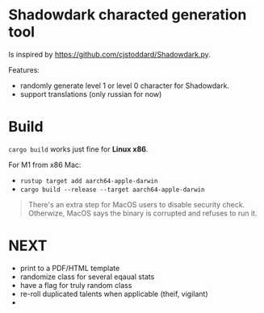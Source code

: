 # Shadowdark characted generation tool

Is inspired by https://github.com/cjstoddard/Shadowdark.py.

Features:
- randomly generate level 1 or level 0 character for Shadowdark.
- support translations (only russian for now)

# Build

`cargo build` works just fine for **Linux x86**.

For M1 from x86 Mac:
- `rustup target add aarch64-apple-darwin`
- `cargo build --release --target aarch64-apple-darwin`

> There's an extra step for MacOS users to disable security check.
> Otherwize, MacOS says the binary is corrupted and refuses to run it.

# NEXT

- print to a PDF/HTML template
- randomize class for several eqaual stats
- have a flag for truly random class
- re-roll duplicated talents when applicable (theif, vigilant)
- 